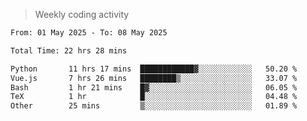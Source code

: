 > Weekly coding activity
<!--START_SECTION:waka-->

```txt
From: 01 May 2025 - To: 08 May 2025

Total Time: 22 hrs 28 mins

Python       11 hrs 17 mins  ████████████▓░░░░░░░░░░░░   50.20 %
Vue.js       7 hrs 26 mins   ████████▒░░░░░░░░░░░░░░░░   33.07 %
Bash         1 hr 21 mins    █▓░░░░░░░░░░░░░░░░░░░░░░░   06.05 %
TeX          1 hr            █░░░░░░░░░░░░░░░░░░░░░░░░   04.48 %
Other        25 mins         ▒░░░░░░░░░░░░░░░░░░░░░░░░   01.89 %
```

<!--END_SECTION:waka-->
